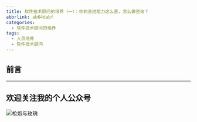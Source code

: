 ```yaml
---
title: 软件技术顾问的培养（一）：你的总结能力这么差，怎么做咨询？
abbrlink: ab64dabf
categories:
  - 软件技术顾问的培养
tags:
  - 人员培养
  - 软件技术顾问
---
```


## 前言

<!-- more -->

---

## 欢迎关注我的个人公众号

![枪炮与玫瑰](https://huhao-dev.oss-cn-beijing.aliyuncs.com/2020-01-20-wechat.png)